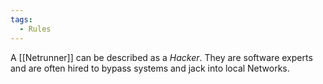 ```yaml
---
tags:
  - Rules
---
```

A [[Netrunner]] can be described as a *Hacker*. They are software experts and are often hired to bypass systems and jack into local Networks.